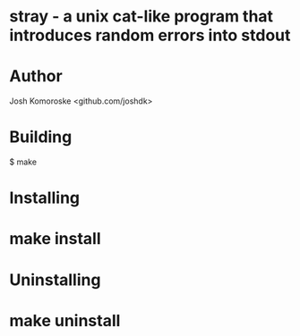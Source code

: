 stray - a unix cat-like program that introduces random errors into stdout
=========================================================================

Author
======
Josh Komoroske <github.com/joshdk>


Building
========
$ make

Installing
==========
# make install

Uninstalling
============
# make uninstall

